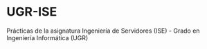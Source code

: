 # UGR-ISE
Prácticas de la asignatura Ingeniería de Servidores (ISE) - Grado en Ingeniería Informática (UGR)
